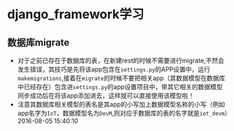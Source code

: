 # django_framework学习 #

## 数据库migrate ##

- 对于之前已存在于数据库的表，在新建rest的时候不需要进行migrate,不然会发生错误，其技巧是先将该app包含在`settings.py`的APP设置中，运行`makemigrations`,接着在`migrate`的时候不要把相关app（其数据模型在数据库中已经存在）包含进`settings.py`的app设置项目中，带其它相关的数据模型同步成功后在将该app添加进去，这样就可以直接使用该模型啦！
- 注意其数据库相关模型的表名是其app的小写加上数据模型名称的小写（例如app名字为`IoT`，数据模型名为`DevM`,则对应于数据库的表的名字就是`iot_devm`）2016-08-05 15:40:10 